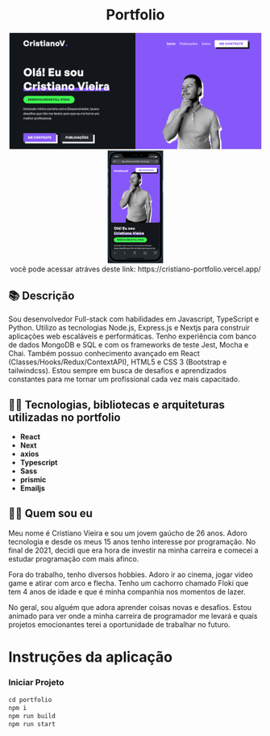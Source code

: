 <h1 align="center">
Portfolio
</h1>

<div align="center">
  <div align="center">
    <img src="./Desktop.png" width="500px" />
    <img src="./Mobile.png" width="110px" />
  </div>
  você pode acessar atráves deste link: https://cristiano-portfolio.vercel.app/
</div>

## :books: Descrição

Sou desenvolvedor Full-stack com habilidades em Javascript, TypeScript e Python. Utilizo as tecnologias Node.js, Express.js e Nextjs para construir aplicações web escaláveis e performáticas. Tenho experiência com banco de dados MongoDB e SQL e com os frameworks de teste Jest, Mocha e Chai. Também possuo conhecimento avançado em React (Classes/Hooks/Redux/ContextAPI), HTML5 e CSS 3 (Bootstrap e tailwindcss).
Estou sempre em busca de desafios e aprendizados constantes para me tornar um profissional cada vez mais capacitado.

## :man_technologist: Tecnologias, bibliotecas e arquiteturas utilizadas no portfolio

- **React**
- **Next**
- **axios**
- **Typescript**
- **Sass**
- **prismic**
- **Emailjs**

## :raising_hand_man: Quem sou eu

Meu nome é Cristiano Vieira e sou um jovem gaúcho de 26 anos. Adoro tecnologia e desde os meus 15 anos tenho interesse por programação. No final de 2021, decidi que era hora de investir na minha carreira e comecei a estudar programação com mais afinco.

Fora do trabalho, tenho diversos hobbies. Adoro ir ao cinema, jogar video game e atirar com arco e flecha. Tenho um cachorro chamado Floki que tem 4 anos de idade e que é minha companhia nos momentos de lazer.

No geral, sou alguém que adora aprender coisas novas e desafios. Estou animado para ver onde a minha carreira de programador me levará e quais projetos emocionantes terei a oportunidade de trabalhar no futuro.

# Instruções da aplicação

### Iniciar Projeto

```
cd portfolio
npm i
npm run build
npm run start
```
